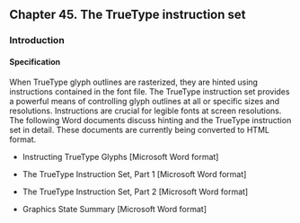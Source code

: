 <div xmlns="http://www.w3.org/1999/xhtml" class="chapter"><div class="titlepage"><div><div><h2 class="title"><a name="chapter.ttinst"></a>Chapter 45. The TrueType instruction set</h2></div></div></div><div role="fragment" class="section"><div class="titlepage"><div><div><h3 class="title"><a name="idm237271262672"></a>Introduction</h3></div></div></div><div role="specification" class="section"><div class="titlepage"><div><div><h4 class="title"><a name="section.46.1.1"></a>Specification</h4></div></div></div><p>When TrueType glyph outlines are rasterized, they are
	hinted using instructions contained in the font file. The
	TrueType instruction set provides a powerful means of
	controlling glyph outlines at all or specific sizes and
	resolutions. Instructions are crucial for legible fonts at
	screen resolutions. The following Word documents discuss
	hinting and the TrueType instruction set in detail. These
	documents are currently being converted to HTML format.</p><div class="itemizedlist"><ul class="itemizedlist" style="list-style-type: disc; "><li class="listitem"><p>Instructing TrueType Glyphs [Microsoft Word format]</p></li><li class="listitem"><p>The TrueType Instruction Set, Part 1 [Microsoft Word
	    format]</p></li><li class="listitem"><p>The TrueType Instruction Set, Part 2 [Microsoft Word
	    format]</p></li><li class="listitem"><p>Graphics State Summary [Microsoft Word format]</p></li></ul></div></div></div></div>